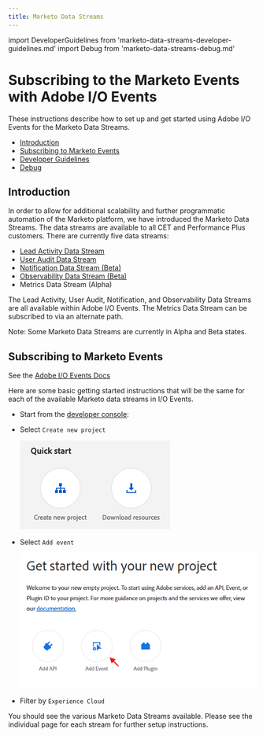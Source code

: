 ```yaml
---
title: Marketo Data Streams
---
```


import DeveloperGuidelines from 'marketo-data-streams-developer-guidelines.md'
import Debug from 'marketo-data-streams-debug.md'

# Subscribing to the Marketo Events with Adobe I/O Events

These instructions describe how to set up and get started using Adobe I/O Events for the Marketo Data Streams.

- [Introduction](#introduction)
- [Subscribing to Marketo Events](#subscribing-to-marketo-events)
- [Developer Guidelines](#developer-guidelines)
- [Debug](#debug)

## Introduction

In order to allow for additional scalability and further programmatic automation of the Marketo platform, we have introduced the Marketo Data Streams.  The data streams are available to all CET and Performance Plus customers.  There are currently five data streams:

- [Lead Activity Data Stream](marketo-lead-activity-data-stream-setup.md)
- [User Audit Data Stream](marketo-user-audit-data-stream-setup.md)
- [Notification Data Stream (Beta)](marketo-notification-data-stream-setup.md)
- [Observability Data Stream (Beta)](marketo-observability-data-stream-setup.md)
- Metrics Data Stream (Alpha)

The Lead Activity, User Audit, Notification, and Observability Data Streams are all available within Adobe I/O Events.
The Metrics Data Stream can be subscribed to via an alternate path.

Note: Some Marketo Data Streams are currently in Alpha and Beta states.

## Subscribing to Marketo Events

See the [Adobe I/O Events Docs](../../../index.md)

Here are some basic getting started instructions that will be the same for each of the available Marketo data streams in I/O Events.

- Start from the [developer console](https://developer.adobe.com/console/):

- Select `Create new project`

  ![Create new project](../../img/console_create_new_project.png "Quick Start")

- Select `Add event`

  ![Add event](../../img/UserAuditDataStreamIOSetup2.png "Get started with your new project by adding an event subscription")

- Filter by `Experience Cloud`

You should see the various Marketo Data Streams available.  Please see the individual page for each stream for further setup instructions.

<DeveloperGuidelines/>

<Debug/>
